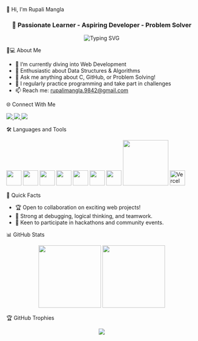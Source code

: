 👋 Hi, I'm Rupali Mangla

<h3 align="center">🚀 Passionate Learner - Aspiring Developer - Problem Solver</h3>
<p align="center">
  <img src="https://readme-typing-svg.demolab.com?font=Fira+Code&size=24&pause=1000&color=F20E61&center=true&width=435&lines=Always+Learning+Something+New!;Problem+Solver+%26+Bug+Buster;Web+Dev+in+Progress..." alt="Typing SVG" />
</p>

👩💻 About Me

- 🔭 I’m currently diving into Web Development
- 🌱 Enthusiastic about Data Structures & Algorithms
- 💬 Ask me anything about C, GitHub, or Problem Solving!
- 📝 I regularly practice programming and take part in challenges
- 📫 Reach me: rupalimangla.9842@gmail.com

🌐 Connect With Me
<p>
  <a href="https://twitter.com/rupalimangla07" target="_blank">
    <img src="https://img.shields.io/badge/Twitter-1DA1F2.svg?style=for-the-badge&logo=twitter&logoColor=white" />
  </a>
  <a href="https://linkedin.com/in/rupali-mangla" target="_blank">
    <img src="https://img.shields.io/badge/LinkedIn-0A66C2.svg?style=for-the-badge&logo=linkedin&logoColor=white" />
  </a>
  <a href="mailto:rupalimangla.9842@gmail.com">
    <img src="https://img.shields.io/badge/Email-D14836.svg?style=for-the-badge&logo=gmail&logoColor=white" />
  </a>
</p>

🛠️ Languages and Tools
<p>
  <img src="https://cdn.jsdelivr.net/gh/devicons/devicon/icons/c/c-original.svg" width="40" />
  <img src="https://cdn.jsdelivr.net/gh/devicons/devicon/icons/cplusplus/cplusplus-original.svg" width="40" />
  <img src="https://cdn.jsdelivr.net/gh/devicons/devicon/icons/python/python-original.svg" width="40" />
  <img src="https://cdn.jsdelivr.net/gh/devicons/devicon/icons/html5/html5-original.svg" width="40" />
  <img src="https://cdn.jsdelivr.net/gh/devicons/devicon/icons/css3/css3-original.svg" width="40" />
  <img src="https://cdn.jsdelivr.net/gh/devicons/devicon/icons/bootstrap/bootstrap-plain.svg" width="40" />
  <img src="https://cdn.jsdelivr.net/gh/devicons/devicon/icons/javascript/javascript-original.svg" width="40" />
  <img src="https://skillicons.dev/icons?i=git,github,vscode" width="120"/>
  <img src="https://raw.githubusercontent.com/vercel/vercel/main/packages/design-system/public/favicon.ico" width="40" title="Vercel" />
</p>

🚩 Quick Facts

- 🏆 Open to collaboration on exciting web projects!
- 🌟 Strong at debugging, logical thinking, and teamwork.
- 🤝 Keen to participate in hackathons and community events.

📊 GitHub Stats
<p align="center">
  <img src="https://github-readme-stats.vercel.app/api?username=Manglarupali007&show_icons=true&theme=radical" height="165" />
  <img src="https://github-readme-stats.vercel.app/api/top-langs/?username=Manglarupali007&layout=compact&theme=radical" height="165" />
</p>

🏆 GitHub Trophies
<p align="center">
  <img src="https://github-profile-trophy.vercel.app/?username=Manglarupali007&theme=radical&margin-w=15&margin-h=15" />
</p>
